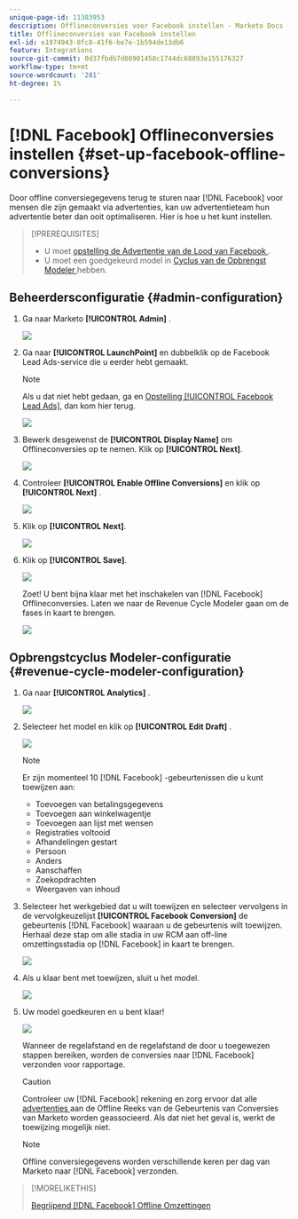 ```yaml
---
unique-page-id: 11383953
description: Offlineconversies voor Facebook instellen - Marketo Docs - Productdocumentatie
title: Offlineconversies van Facebook instellen
exl-id: e1974943-8fc8-41f6-be7e-1b594de13db6
feature: Integrations
source-git-commit: 0d37fbdb7d08901458c1744dc68893e155176327
workflow-type: tm+mt
source-wordcount: '281'
ht-degree: 1%

---
```


# [!DNL Facebook] Offlineconversies instellen {#set-up-facebook-offline-conversions}

Door offline conversiegegevens terug te sturen naar [!DNL Facebook] voor mensen die zijn gemaakt via advertenties, kan uw advertentieteam hun advertentie beter dan ooit optimaliseren. Hier is hoe u het kunt instellen.

>[!PREREQUISITES]
>
>* U moet [ opstelling de Advertentie van de Lood van Facebook ](/help/marketo/product-docs/demand-generation/facebook/set-up-facebook-lead-ads.md).
>* U moet een goedgekeurd model in [ Cyclus van de Opbrengst Modeler ](/help/marketo/product-docs/reporting/revenue-cycle-analytics/revenue-cycle-models/understanding-revenue-models.md) hebben.

## Beheerdersconfiguratie {#admin-configuration}

1. Ga naar Marketo **[!UICONTROL Admin]** .

   ![](assets/image2016-11-29-13-3a8-3a45.png)

1. Ga naar **[!UICONTROL LaunchPoint]** en dubbelklik op de Facebook Lead Ads-service die u eerder hebt gemaakt.

   >[!NOTE]
   >
   >Als u dat niet hebt gedaan, ga en [ Opstelling [!UICONTROL Facebook Lead Ads]](/help/marketo/product-docs/demand-generation/facebook/set-up-facebook-lead-ads.md), dan kom hier terug.

   ![](assets/image2016-11-29-13-3a10-3a43.png)

1. Bewerk desgewenst de **[!UICONTROL Display Name]** om Offlineconversies op te nemen. Klik op **[!UICONTROL Next]**.

   ![](assets/image2016-11-29-13-3a12-3a19.png)

1. Controleer **[!UICONTROL Enable Offline Conversions]** en klik op **[!UICONTROL Next]** .

   ![](assets/image2016-11-29-13-3a13-3a32.png)

1. Klik op **[!UICONTROL Next]**.

   ![](assets/image2016-11-29-13-3a14-3a17.png)

1. Klik op **[!UICONTROL Save]**.

   ![](assets/image2016-11-29-13-3a14-3a52.png)

   Zoet! U bent bijna klaar met het inschakelen van [!DNL Facebook] Offlineconversies. Laten we naar de Revenue Cycle Modeler gaan om de fases in kaart te brengen.

   ![](assets/image2016-11-29-13-3a16-3a55.png)

## Opbrengstcyclus Modeler-configuratie {#revenue-cycle-modeler-configuration}

1. Ga naar **[!UICONTROL Analytics]** .

   ![](assets/image2016-11-29-13-3a29-3a23.png)

1. Selecteer het model en klik op **[!UICONTROL Edit Draft]** .

   ![](assets/image2016-11-29-13-3a31-3a6.png)

   >[!NOTE]
   >
   >Er zijn momenteel 10 [!DNL Facebook] -gebeurtenissen die u kunt toewijzen aan:
   >
   >* Toevoegen van betalingsgegevens
   >* Toevoegen aan winkelwagentje
   >* Toevoegen aan lijst met wensen
   >* Registraties voltooid
   >* Afhandelingen gestart
   >* Persoon
   >* Anders
   >* Aanschaffen
   >* Zoekopdrachten
   >* Weergaven van inhoud

1. Selecteer het werkgebied dat u wilt toewijzen en selecteer vervolgens in de vervolgkeuzelijst **[!UICONTROL Facebook Conversion]** de gebeurtenis [!DNL Facebook] waaraan u de gebeurtenis wilt toewijzen. Herhaal deze stap om alle stadia in uw RCM aan off-line omzettingsstadia op [!DNL Facebook] in kaart te brengen.

   ![](assets/1-1.png)

1. Als u klaar bent met toewijzen, sluit u het model.

   ![](assets/2.png)

1. Uw model goedkeuren en u bent klaar!

   ![](assets/image2016-11-29-15-3a6-3a30.png)

   Wanneer de regelafstand en de regelafstand de door u toegewezen stappen bereiken, worden de conversies naar [!DNL Facebook] verzonden voor rapportage.

   >[!CAUTION]
   >
   >Controleer uw [!DNL Facebook] rekening en zorg ervoor dat alle [ advertenties ](https://www.facebook.com/business/url/?href=%2Fbusiness%2Fhelp%2Fwww%2F1776828022605281&cmsid&creative=link&creative_detail=advertiser-help-center&create_type&destination_cms_id&orig_http_referrer) aan de Offline Reeks van de Gebeurtenis van Conversies van Marketo worden geassocieerd. Als dat niet het geval is, werkt de toewijzing mogelijk niet.

   >[!NOTE]
   >
   >Offline conversiegegevens worden verschillende keren per dag van Marketo naar [!DNL Facebook] verzonden.

>[!MORELIKETHIS]
>
>[ Begrijpend  [!DNL Facebook]  Offline Omzettingen ](/help/marketo/product-docs/demand-generation/facebook/understanding-facebook-offline-conversions.md)
